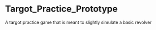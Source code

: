 # Targot_Practice_Prototype
A targot practice game that is meant to slightly simulate a basic revolver

